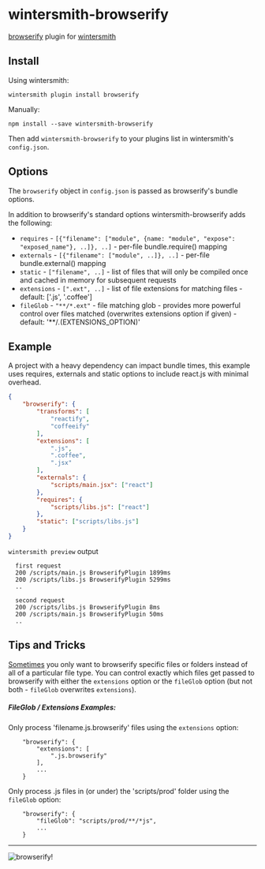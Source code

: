 wintersmith-browserify
======================

[browserify](https://github.com/substack/node-browserify) plugin for [wintersmith](https://github.com/jnordberg/wintersmith)


Install
-------

Using wintersmith:

`wintersmith plugin install browserify`

Manually:

`npm install --save wintersmith-browserify`

Then add `wintersmith-browserify` to your plugins list in wintersmith's `config.json`.


Options
-------

The `browserify` object in `config.json` is passed as browserify's bundle options.

In addition to browserify's standard options wintersmith-browserify adds the following:

  * `requires` - `[{"filename": ["module", {name: "module", "expose": "exposed_name"}, ..]}, ..]` - per-file bundle.require() mapping
  * `externals` - `[{"filename": ["module", ..]}, ..]` - per-file bundle.external() mapping
  * `static` - `["filename", ..]` - list of files that will only be compiled once and cached in memory for subsequent requests
  * `extensions` - `[".ext", ..]` - list of file extensions for matching files - default: ['.js', '.coffee']
  * `fileGlob` - `"**/*.ext"` - file matching glob - provides more powerful control over files matched (overwrites extensions option if given) - default: '**/*.*(EXTENSIONS_OPTION)'


Example
-------

A project with a heavy dependency can impact bundle times, this example uses requires, externals and static options to include react.js with minimal overhead.

```json
{
    "browserify": {
        "transforms": [
            "reactify",
            "coffeeify"
        ],
        "extensions": [
            ".js",
            ".coffee",
            ".jsx"
        ],
        "externals": {
            "scripts/main.jsx": ["react"]
        },
        "requires": {
            "scripts/libs.js": ["react"]
        },
        "static": ["scripts/libs.js"]
    }
}
```

`wintersmith preview` output

```
  first request
  200 /scripts/main.js BrowserifyPlugin 1899ms
  200 /scripts/libs.js BrowserifyPlugin 5299ms
  ..

  second request
  200 /scripts/libs.js BrowserifyPlugin 8ms
  200 /scripts/main.js BrowserifyPlugin 50ms
  ..
```


Tips and Tricks
---------------

[Sometimes](https://github.com/jnordberg/wintersmith-browserify/issues/3) you
only want to browserify specific files or folders instead of all of a particular
file type. You can control exactly which files get passed to browserify with
either the `extensions` option or the `fileGlob` option (but not both -
`fileGlob` overwrites `extensions`).


##### FileGlob / Extensions Examples:

Only process 'filename.js.browserify' files using the `extensions` option:
```
    "browserify": {
        "extensions": [
            ".js.browserify"
        ],
        ...
    }
```

Only process .js files in (or under) the 'scripts/prod' folder using the `fileGlob` option:
```
    "browserify": {
        "fileGlob": "scripts/prod/**/*js",
        ...
    }
```



---

![browserify!](http://substack.net/images/browserify/browserify.png)
